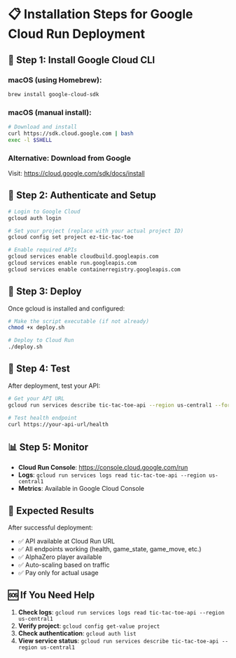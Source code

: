 # 📋 Installation Steps for Google Cloud Run Deployment

## 🔧 **Step 1: Install Google Cloud CLI**

### **macOS (using Homebrew):**
```bash
brew install google-cloud-sdk
```

### **macOS (manual install):**
```bash
# Download and install
curl https://sdk.cloud.google.com | bash
exec -l $SHELL
```

### **Alternative: Download from Google**
Visit: https://cloud.google.com/sdk/docs/install

## 🔐 **Step 2: Authenticate and Setup**

```bash
# Login to Google Cloud
gcloud auth login

# Set your project (replace with your actual project ID)
gcloud config set project ez-tic-tac-toe

# Enable required APIs
gcloud services enable cloudbuild.googleapis.com
gcloud services enable run.googleapis.com
gcloud services enable containerregistry.googleapis.com
```

## 🚀 **Step 3: Deploy**

Once gcloud is installed and configured:

```bash
# Make the script executable (if not already)
chmod +x deploy.sh

# Deploy to Cloud Run
./deploy.sh
```

## 🧪 **Step 4: Test**

After deployment, test your API:

```bash
# Get your API URL
gcloud run services describe tic-tac-toe-api --region us-central1 --format 'value(status.url)'

# Test health endpoint
curl https://your-api-url/health
```

## 📊 **Step 5: Monitor**

- **Cloud Run Console**: https://console.cloud.google.com/run
- **Logs**: `gcloud run services logs read tic-tac-toe-api --region us-central1`
- **Metrics**: Available in Google Cloud Console

## 🎯 **Expected Results**

After successful deployment:
- ✅ API available at Cloud Run URL
- ✅ All endpoints working (health, game_state, game_move, etc.)
- ✅ AlphaZero player available
- ✅ Auto-scaling based on traffic
- ✅ Pay only for actual usage

## 🆘 **If You Need Help**

1. **Check logs**: `gcloud run services logs read tic-tac-toe-api --region us-central1`
2. **Verify project**: `gcloud config get-value project`
3. **Check authentication**: `gcloud auth list`
4. **View service status**: `gcloud run services describe tic-tac-toe-api --region us-central1`
